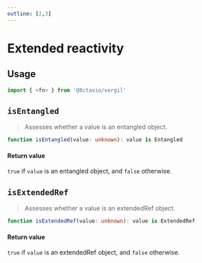 ```yaml
---
outline: [2,3]
---
```


# Extended reactivity

## Usage

```js
import { <fn> } from '@8ctavio/vergil'
```

## `isEntangled`

> Assesses whether a value is an entangled object.

```ts
function isEntangled(value: unknown): value is Entangled
```

#### Return value

`true` if `value` is an entangled object, and `false` otherwise.

## `isExtendedRef`

> Assesses whether a value is an extendedRef object.

```ts
function isExtendedRef(value: unknown): value is ExtendedRef
```

#### Return value

`true` if `value` is an extendedRef object, and `false` otherwise.